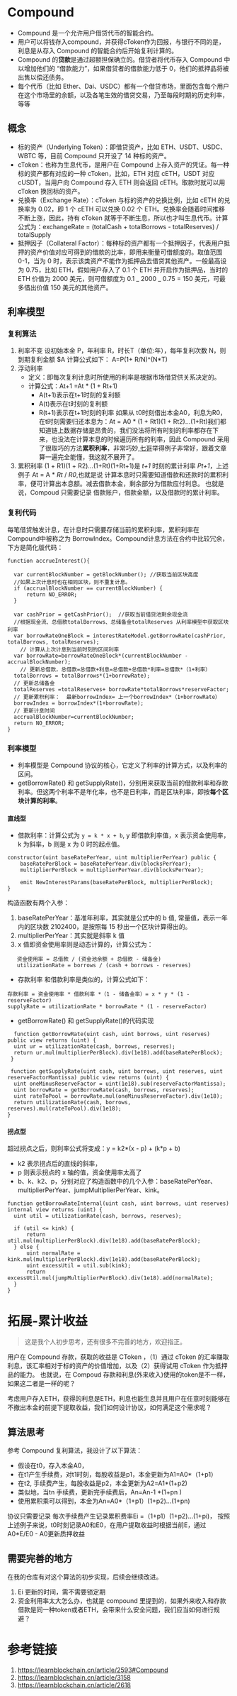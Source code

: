 # Compound
- Compound 是一个允许用户借贷代币的智能合约。
- 用户可以将钱存入compound，并获得cToken作为回报，与银行不同的是，利息是从存入 Compound 的智能合约后开始复利计算的。
- Compound 的**贷款**是通过超额担保确立的。借贷者将代币存入 Compound 中以增加他们的 “借款能力”，如果借贷者的借款能力低于 0，他们的抵押品将被出售以偿还债务。
- 每个代币（比如 Ether、Dai、USDC）都有一个借贷市场，里面包含每个用户在这个市场里的余额，以及各笔生效的借贷交易，乃至每段时期的历史利率，等等

## 概念

- 标的资产（Underlying Token）：即借贷资产，比如 ETH、USDT、USDC、WBTC 等，目前 Compound 只开设了 14 种标的资产。
- cToken：也称为生息代币，是用户在 Compound 上存入资产的凭证。每一种标的资产都有对应的一种 cToken，比如，ETH 对应 cETH，USDT 对应 cUSDT，当用户向 Compound 存入 ETH 则会返回 cETH。取款时就可以用 cToken 换回标的资产。
- 兑换率（Exchange Rate）：cToken 与标的资产的兑换比例，比如 cETH 的兑换率为 0.02，即 1 个 cETH 可以兑换 0.02 个 ETH。兑换率会随着时间推移不断上涨，因此，持有 cToken 就等于不断生息，所以也才叫生息代币。计算公式为：exchangeRate = (totalCash + totalBorrows - totalReserves) / totalSupply
- 抵押因子（Collateral Factor）：每种标的资产都有一个抵押因子，代表用户抵押的资产价值对应可得到的借款的比率，即用来衡量可借额度的。取值范围 0-1，当为 0 时，表示该类资产不能作为抵押品去借贷其他资产。一般最高设为 0.75，比如 ETH，假如用户存入了 0.1 个 ETH 并开启作为抵押品，当时的 ETH 价值为 2000 美元，则可借额度为 0.1 _ 2000 _ 0.75 = 150 美元，可最多借出价值 150 美元的其他资产。

## 利率模型
### 复利算法
1. 利率不变
设初始本金 P，年利率 R，时长T（单位:年），每年复利次数 N，则到期复利金额 $A 计算公式如下：
A=P(1+ R/N)^(N*T)
2. 浮动利率
   - 定义：即每次复利计息时所使用的利率是根据市场借贷供关系决定的。
   - 计算公式：At+1 ​=At​ * (1 + Rt+1​)​​​
     - A(t+1)表示在t+1时刻的复利额
     - A(t)表示在t时刻的复利额
     - R(t+1)表示在t+1时刻的利率
  如果从 t0时刻借出本金A0，利息为R0，在t时刻需要归还本息为：At ​= A0​ * (1 + Rt1​)​​​(1 + Rt2)...(1+Rt)​
  我们都知道链上数据存储是昂贵的，我们没法将所有时刻的利率都存在下来，也没法在计算本息的时候遍历所有的利率，因此 Compound 采用了很取巧的方法**累积利率**，非常巧妙,[七哥](https://learnblockchain.cn/article/5036)举得例子非常好，跟着文章算一遍完全能懂，我这就不展开了。
3. 累积利率
   (1 + R1​)​​​(1 + R2)...(1+Rt)​(1+Rt+1)​是 *t+1* 时刻的累计利率 *Pt+1*，上述例子 At = A * *Rt* / *R0*,也就是说 计算本息时只需要知道借款和还款时的累积利率，便可计算出本息额。减去借款本金，剩余部分为借款应付利息。
   也就是说，Compoud 只需要记录 借款账户，借款金额，以及借款时的累计利率。
### 复利代码
每笔借贷触发计息，在计息时只需要存储当前的累积利率，累积利率在Compound中被称之为 BorrowIndex。Compound计息方法在合约中比较冗余，下方是简化版代码：
```
function accrueInterest(){
 	
  var currentBlockNumber = getBlockNumber(); //获取当前区块高度
  //如果上次计息时也在相同区块，则不重复计息。
  if (accrualBlockNumber == currentBlockNumber) {
      return NO_ERROR;
  }
  
  var cashPrior = getCashPrior();  //获取当前借贷池剩余现金流
  //根据现金流、总借款totalBorrows、总储备金totalReserves 从利率模型中获取区块利率
  var borrowRateOneBlock = interestRateModel.getBorrowRate(cashPrior, totalBorrows, totalReserves);  
 	// 计算从上次计息到当前时刻的区间利率
  var borrowRate=borrowRateOneBlock*(currentBlockNumber - accrualBlockNumber);
 	// 更新总借款，总借款=总借款+利息=总借款+总借款*利率=总借款*（1+利率）
  totalBorrows = totalBorrows*(1+borrowRate);
  // 更新总储备金
  totalReserves =totalReserves+ borrowRate*totalBorrows*reserveFactor;
  // 更新累积利率：  最新borrowIndex= 上一个borrowIndex*（1+borrowRate）
  borrowIndex = borrowIndex*(1+borrowRate);
  // 更新计息时间
  accrualBlockNumber=currentBlockNumber;
  return NO_ERROR;
}
```
### 利率模型
- 利率模型是 Compound 协议的核心，它定义了利率的计算方式，以及利率的区间。
- getBorrowRate() 和 getSupplyRate()，分别用来获取当前的借款利率和存款利率。但这两个利率不是年化率，也不是日利率，而是区块利率，即按**每个区块计算的利率**。
#### 直线型
  - 借款利率：计算公式为 `y = k * x + b`, y 即借款利率值，x 表示资金使用率，k 为斜率，b 则是 x 为 0 时的起点值。
   ```
   constructor(uint baseRatePerYear, uint multiplierPerYear) public {
       baseRatePerBlock = baseRatePerYear.div(blocksPerYear);
       multiplierPerBlock = multiplierPerYear.div(blocksPerYear);

       emit NewInterestParams(baseRatePerBlock, multiplierPerBlock);
   }
   ```
   构造函数有两个入参：
   1. baseRatePerYear：基准年利率，其实就是公式中的 b 值, 常量值，表示一年内的区块数 2102400，是按照每 15 秒出一个区块计算得出的。
   2. multiplierPerYear：其实就是斜率 k 值
   3. x 值即资金使用率则是动态计算的，计算公式为：
   ```
      资金使用率 = 总借款 / (资金池余额 + 总借款 - 储备金)
      utilizationRate = borrows / (cash + borrows - reserves)
   ```
  - 存款利率 和借款利率是类似的，计算公式如下：
   ```
   存款利率 = 资金使用率 * 借款利率 *（1 - 储备金率）= x * y * (1 - reserveFactor)
   supplyRate = utilizationRate * borrowRate * (1 - reserveFactor)
   ```
  - getBorrowRate() 和 getSupplyRate()的代码实现
  ```
    function getBorrowRate(uint cash, uint borrows, uint reserves) public view returns (uint) {
    uint ur = utilizationRate(cash, borrows, reserves);
    return ur.mul(multiplierPerBlock).div(1e18).add(baseRatePerBlock);
   }

   function getSupplyRate(uint cash, uint borrows, uint reserves, uint reserveFactorMantissa) public view returns (uint) {
    uint oneMinusReserveFactor = uint(1e18).sub(reserveFactorMantissa);
    uint borrowRate = getBorrowRate(cash, borrows, reserves);
    uint rateToPool = borrowRate.mul(oneMinusReserveFactor).div(1e18);
    return utilizationRate(cash, borrows, reserves).mul(rateToPool).div(1e18);
  }
   ```
#### 拐点型
   超过拐点之后，则利率公式将变成：y = k2*(x - p) + (k*p + b)
   - k2 表示拐点后的直线的斜率，
   - p 则表示拐点的 x 轴的值，资金使用率太高了
   - b、k、k2、p，分别对应了构造函数中的几个入参：baseRatePerYear、multiplierPerYear、jumpMultiplierPerYear、kink。
  ```
  function getBorrowRateInternal(uint cash, uint borrows, uint reserves) internal view returns (uint) {
    uint util = utilizationRate(cash, borrows, reserves);

    if (util <= kink) {
      	return util.mul(multiplierPerBlock).div(1e18).add(baseRatePerBlock);
    } else {
        uint normalRate = kink.mul(multiplierPerBlock).div(1e18).add(baseRatePerBlock);
        uint excessUtil = util.sub(kink);
        return excessUtil.mul(jumpMultiplierPerBlock).div(1e18).add(normalRate);
    }
  }

  ```
# 拓展-累计收益
> 这是我个人初步思考，还有很多不完善的地方，欢迎指正。

用户在 Compound 存款，获取的收益是 CToken ，（1）通过 cToken 的汇率赚取利息，该汇率相对于标的资产的价值增加，以及（2）获得试用 cToken 作为抵押品的能力。
也就说，在 Compoud 存款和利息(外来收入)使用的token是不一样，如果这二者是一样的呢？

考虑用户存入ETH，获得的利息是ETH，利息也能生息并且用户在任意时刻能够在不撤出本金的前提下提取收益，我们如何设计协议，如何满足这个需求呢？
## 算法思考
参考 Compound 复利算法，我设计了以下算法：
- 假设在t0，存入本金A0，
- 在t1产生手续费，对t1时刻，每股收益是p1，本金更新为A1=A0*（1+p1）
- 在t2, 手续费产生，每股收益是p2，本金更新为A2=A1*(1+p2)
- 类似地，当tn 手续费，更新完手续费后，An=An-1 *(1+pn )
- 使用累积乘可以得到，本金为An=A0*（1+p1）(1+p2)…(1+pn)

协议只需要记录 每次手续费产生记录累积费率Ei =（1+p1）(1+p2)…(1+pi)，
按照上述例子来说，t0时刻记录A0和E0，在用户提取收益时根据当前E，通过 A0*E/E0 - A0更新质押收益

## 需要完善的地方
在我的仓库有对这个算法的初步实现，后续会继续改进。
1. Ei 更新的时间，需不需要锁定期
2. 资金利用率太大怎么办，也就是 compound 里提到的，如果外来收入和存款借款是同一种token或者ETH，会带来什么安全问题，我们应当如何进行规避？

# 参考链接

1. https://learnblockchain.cn/article/2593#Compound
2. https://learnblockchain.cn/article/3158
3. https://learnblockchain.cn/article/2618